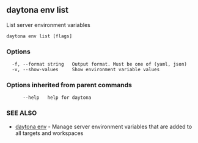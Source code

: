 ## daytona env list

List server environment variables

```
daytona env list [flags]
```

### Options

```
  -f, --format string   Output format. Must be one of (yaml, json)
  -v, --show-values     Show environment variable values
```

### Options inherited from parent commands

```
      --help   help for daytona
```

### SEE ALSO

* [daytona env](daytona_env.md)	 - Manage server environment variables that are added to all targets and workspaces

